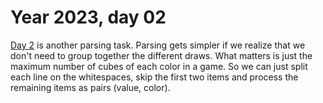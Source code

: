 # Year 2023, day 02

[Day 2](https://adventofcode.com/2023/day/1) is another parsing task. Parsing gets simpler if we realize that we don't need to group together the different draws. What matters is just the maximum number of cubes of each color in a game. So we can just split each line on the whitespaces, skip the first two items and process the remaining items as pairs (value, color).
